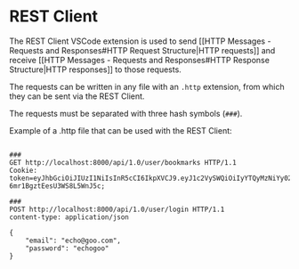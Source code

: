 # REST Client

The REST Client VSCode extension is used to send [[HTTP Messages - Requests and Responses#HTTP Request Structure|HTTP requests]] and receive [[HTTP Messages - Requests and Responses#HTTP Response Structure|HTTP responses]] to those requests.

The requests can be written in any file with an `.http` extension, from which they can be sent via the REST Client.

The requests must be separated with three hash symbols (`###`).

Example of a .http file that can be used with the REST Client:
```http

### 
GET http://localhost:8000/api/1.0/user/bookmarks HTTP/1.1
Cookie: token=eyJhbGciOiJIUzI1NiIsInR5cCI6IkpXVCJ9.eyJ1c2VySWQiOiIyYTQyMzNiYy02Yzg1LTRmN2UtYjQyZS1kODkyYjUxYTY2ZWQiLCJpYXQiOjE2ODQxMzgxNTEsImV4cCI6MTY4NDE0MTc1MX0.5AMXpfWc8Ul95vpgOmu-6mr1BgztEesU3WS8L5WnJ5c;

### 
POST http://localhost:8000/api/1.0/user/login HTTP/1.1
content-type: application/json

{
    "email": "echo@goo.com",
    "password": "echogoo"
}
```